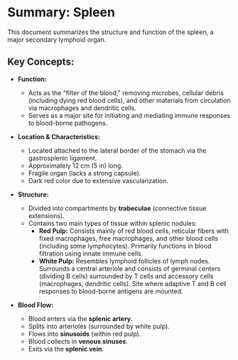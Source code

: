 # Summary: Spleen

This document summarizes the structure and function of the spleen, a major secondary lymphoid organ.

## Key Concepts:

*   **Function:**
    *   Acts as the "filter of the blood," removing microbes, cellular debris (including dying red blood cells), and other materials from circulation via macrophages and dendritic cells.
    *   Serves as a major site for initiating and mediating immune responses to blood-borne pathogens.

*   **Location & Characteristics:**
    *   Located attached to the lateral border of the stomach via the gastrosplenic ligament.
    *   Approximately 12 cm (5 in) long.
    *   Fragile organ (lacks a strong capsule).
    *   Dark red color due to extensive vascularization.

*   **Structure:**
    *   Divided into compartments by **trabeculae** (connective tissue extensions).
    *   Contains two main types of tissue within splenic nodules:
        *   **Red Pulp:** Consists mainly of red blood cells, reticular fibers with fixed macrophages, free macrophages, and other blood cells (including some lymphocytes). Primarily functions in blood filtration using innate immune cells.
        *   **White Pulp:** Resembles lymphoid follicles of lymph nodes. Surrounds a central arteriole and consists of germinal centers (dividing B cells) surrounded by T cells and accessory cells (macrophages, dendritic cells). Site where adaptive T and B cell responses to blood-borne antigens are mounted.

*   **Blood Flow:**
    *   Blood enters via the **splenic artery**.
    *   Splits into arterioles (surrounded by white pulp).
    *   Flows into **sinusoids** (within red pulp).
    *   Blood collects in **venous sinuses**.
    *   Exits via the **splenic vein**.
